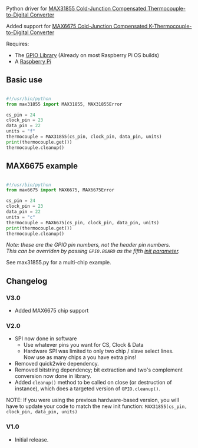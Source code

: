Python driver for [MAX31855 Cold-Junction Compensated Thermocouple-to-Digital Converter](http://www.maximintegrated.com/datasheet/index.mvp/id/7273)

Added support for [MAX6675 Cold-Junction Compensated K-Thermocouple-to-Digital Converter](http://www.adafruit.com/datasheets/MAX6675.pdf)

Requires:
- The [GPIO Library](https://code.google.com/p/raspberry-gpio-python/) (Already on most Raspberry Pi OS builds)
- A [Raspberry Pi](http://www.raspberrypi.org/)

## Basic use

```python

#!/usr/bin/python
from max31855 import MAX31855, MAX31855Error

cs_pin = 24
clock_pin = 23
data_pin = 22
units = "f"
thermocouple = MAX31855(cs_pin, clock_pin, data_pin, units)
print(thermocouple.get())
thermocouple.cleanup()

```
## MAX6675 example


```python

#!/usr/bin/python
from max6675 import MAX6675, MAX6675Error

cs_pin = 24
clock_pin = 23
data_pin = 22
units = "c"
thermocouple = MAX6675(cs_pin, clock_pin, data_pin, units)
print(thermocouple.get())
thermocouple.cleanup()

```


*Note: these are the GPIO pin numbers, not the header pin numbers.*  
*This can be overriden by passing `GPIO.BOARD` as the fifth [init parameter](https://github.com/Tuckie/max31855/blob/master/max31855.py#L11).*

See max31855.py for a multi-chip example.

## Changelog

### V3.0

- Added MAX6675 chip support

### V2.0

- SPI now done in software
    - Use whatever pins you want for CS, Clock & Data
    - Hardware SPI was limited to only two chip / slave select lines.  
      Now use as many chips a you have extra pins!
- Removed quick2wire dependency.
- Removed bitstring dependency; bit extraction and two's complement conversion now done in library.
- Added `cleanup()` method to be called on close (or destruction of instance), which does a targeted version of `GPIO.cleanup()`.

NOTE: If you were using the previous hardware-based version, you will have to update your code to match the new init function:
`MAX31855(cs_pin, clock_pin, data_pin, units)`

### V1.0

- Initial release.
